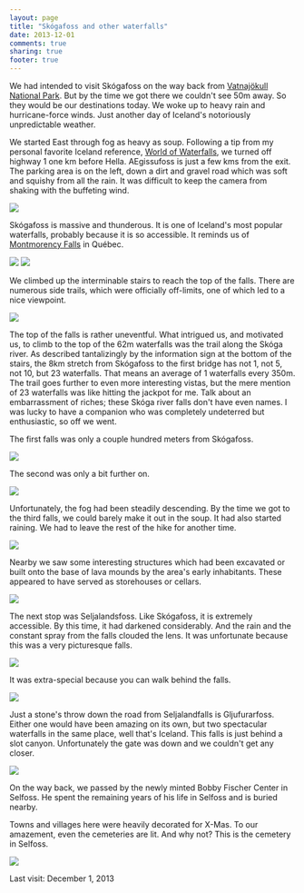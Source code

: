 ```yaml
---
layout: page
title: "Skógafoss and other waterfalls"
date: 2013-12-01
comments: true
sharing: true
footer: true
---
```

We had intended to visit Skógafoss on the way back from [Vatnajökull National Park](vatnajokull-national-park).  But by the time we got there we couldn't see 50m away. So they would be our destinations today.  We woke up to heavy rain and hurricane-force winds. Just another day of Iceland's notoriously unpredictable weather.

We started East through fog as heavy as soup.  Following a tip from my personal favorite Iceland reference, [World of Waterfalls](http://www.world-of-waterfalls.com/iceland.html), we turned off highway 1 one km before Hella.  AEgissufoss is just a few kms from the exit.  The parking area is on the left, down a dirt and gravel road which was soft and squishy from all the rain. It was difficult to keep the camera from shaking with the buffeting wind.

![](https://dl.dropboxusercontent.com/u/52804626/iceland/dsc_7261.jpg)

Skógafoss is massive and thunderous. It is one of Iceland's most popular waterfalls, probably because it is so accessible.  It reminds us of [Montmorency Falls](/blog/2011/07/05/quebec-3-july) in Québec.

![](https://dl.dropboxusercontent.com/u/52804626/iceland/dsc_7358.jpg)
![](https://dl.dropboxusercontent.com/u/52804626/iceland/dsc_7364.jpg)

We climbed up the interminable stairs to reach the top of the falls.  There are numerous side trails, which were officially off-limits, one of which led to a nice viewpoint.

![](https://dl.dropboxusercontent.com/u/52804626/iceland/dsc_7280.jpg)

The top of the falls is rather uneventful.  What intrigued us, and motivated us, to climb to the top of the 62m waterfalls was the trail along the Skóga river.  As described tantalizingly by the information sign at the bottom of the stairs, the 8km stretch from Skógafoss to the first bridge has not 1, not 5, not 10, but 23 waterfalls.  That means an average of 1 waterfalls every 350m. The trail goes further to even more interesting vistas, but the mere mention of 23 waterfalls was like hitting the jackpot for me. Talk about an embarrassment of riches; these Skóga river falls don't have even names. I was lucky to have a companion who was completely undeterred but enthusiastic, so off we went.  

The first falls was only a couple hundred meters from Skógafoss.

![](https://dl.dropboxusercontent.com/u/52804626/iceland/dsc_7294.jpg)

The second was only a bit further on.  

![](https://dl.dropboxusercontent.com/u/52804626/iceland/dsc_7312.jpg)

Unfortunately, the fog had been steadily descending.  By the time we got to the third falls, we could barely make it out in the soup.  It had also started raining.  We had to leave the rest of the hike for another time.

![](https://dl.dropboxusercontent.com/u/52804626/iceland/dsc_7331.jpg)

Nearby we saw some interesting structures which had been excavated or built onto the base of lava mounds by the area's early inhabitants.  These appeared to have served as storehouses or cellars.

![](https://dl.dropboxusercontent.com/u/52804626/iceland/dsc_7373.jpg)

The next stop was Seljalandsfoss.  Like Skógafoss, it is extremely accessible.  By this time, it had darkened considerably. And the rain and the constant spray from the falls clouded the lens.  It was unfortunate because this was a very picturesque falls.

![](https://dl.dropboxusercontent.com/u/52804626/iceland/dsc_7383.jpg)

It was extra-special because you can walk behind the falls.

![](https://dl.dropboxusercontent.com/u/52804626/iceland/dsc_7389.jpg)

Just a stone's throw down the road from Seljalandfalls is Gljufurarfoss.  Either one would have been amazing on its own, but two spectacular waterfalls in the same place, well that's Iceland. This falls is just behind a slot canyon.  Unfortunately the gate was down and we couldn't get any closer.

![](https://dl.dropboxusercontent.com/u/52804626/iceland/dsc_7411.jpg)

On the way back, we passed by the newly minted Bobby Fischer Center in Selfoss.  He spent the remaining years of his life in Selfoss and is buried nearby.

Towns and villages here were heavily decorated for X-Mas.  To our amazement, even the cemeteries are lit.  And why not? This is the cemetery in Selfoss.

![](https://dl.dropboxusercontent.com/u/52804626/iceland/dsc_7427.jpg)

Last visit: December 1, 2013